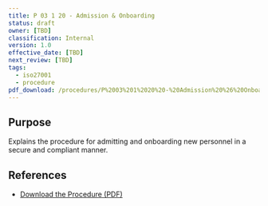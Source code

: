 ```yaml
---
title: P 03 1 20 - Admission & Onboarding
status: draft
owner: [TBD]
classification: Internal
version: 1.0
effective_date: [TBD]
next_review: [TBD]
tags:
  - iso27001
  - procedure
pdf_download: /procedures/P%2003%201%2020%20-%20Admission%20%26%20Onboarding.pdf
---
```


## Purpose
Explains the procedure for admitting and onboarding new personnel in a secure and compliant manner.

## References
- [Download the Procedure (PDF)](/procedures/P%2003%201%2020%20-%20Admission%20%26%20Onboarding.pdf)
